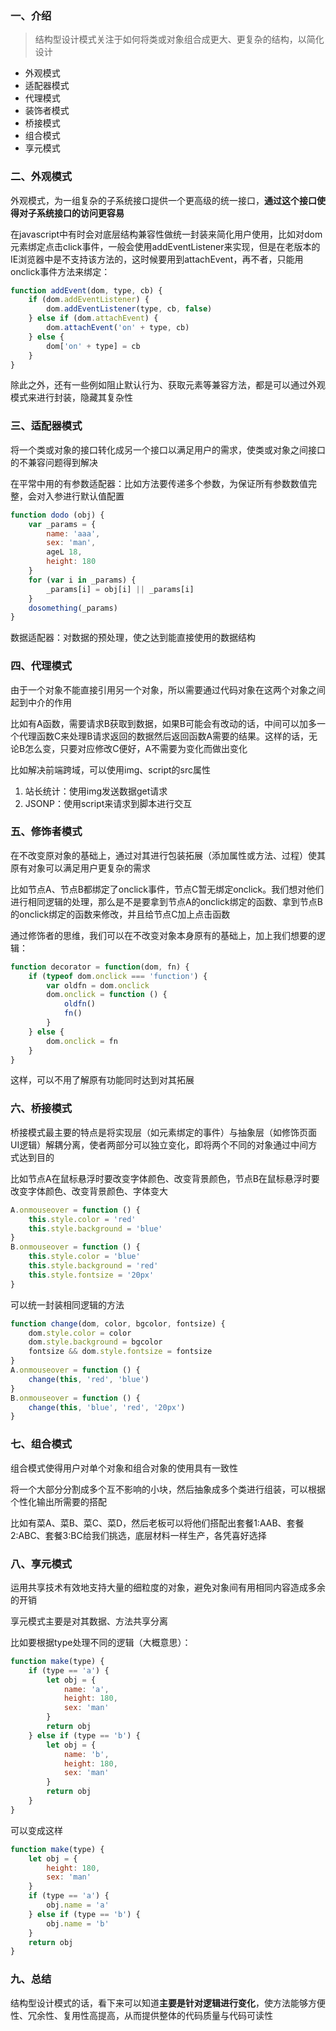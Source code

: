 ### 一、介绍
> 结构型设计模式关注于如何将类或对象组合成更大、更复杂的结构，以简化设计

- 外观模式
- 适配器模式
- 代理模式
- 装饰者模式
- 桥接模式
- 组合模式
- 享元模式

### 二、外观模式
外观模式，为一组复杂的子系统接口提供一个更高级的统一接口，**通过这个接口使得对子系统接口的访问更容易**

在javascript中有时会对底层结构兼容性做统一封装来简化用户使用，比如对dom元素绑定点击click事件，一般会使用addEventListener来实现，但是在老版本的IE浏览器中是不支持该方法的，这时候要用到attachEvent，再不者，只能用onclick事件方法来绑定：

```javascript
function addEvent(dom, type, cb) {
    if (dom.addEventListener) {
        dom.addEventListener(type, cb, false)
    } else if (dom.attachEvent) {
        dom.attachEvent('on' + type, cb)
    } else {
        dom['on' + type] = cb
    }
}
```
除此之外，还有一些例如阻止默认行为、获取元素等兼容方法，都是可以通过外观模式来进行封装，隐藏其复杂性

### 三、适配器模式
将一个类或对象的接口转化成另一个接口以满足用户的需求，使类或对象之间接口的不兼容问题得到解决

在平常中用的有参数适配器：比如方法要传递多个参数，为保证所有参数数值完整，会对入参进行默认值配置
```javascript
function dodo (obj) {
    var _params = {
        name: 'aaa',
        sex: 'man',
        ageL 18,
        height: 180
    }
    for (var i in _params) {
        _params[i] = obj[i] || _params[i]
    }
    dosomething(_params)
}
```

数据适配器：对数据的预处理，使之达到能直接使用的数据结构


### 四、代理模式
由于一个对象不能直接引用另一个对象，所以需要通过代码对象在这两个对象之间起到中介的作用

比如有A函数，需要请求B获取到数据，如果B可能会有改动的话，中间可以加多一个代理函数C来处理B请求返回的数据然后返回函数A需要的结果。这样的话，无论B怎么变，只要对应修改C便好，A不需要为变化而做出变化

比如解决前端跨域，可以使用img、script的src属性

1. 站长统计：使用img发送数据get请求
2. JSONP：使用script来请求到脚本进行交互

### 五、修饰者模式
在不改变原对象的基础上，通过对其进行包装拓展（添加属性或方法、过程）使其原有对象可以满足用户更复杂的需求

比如节点A、节点B都绑定了onclick事件，节点C暂无绑定onclick。我们想对他们进行相同逻辑的处理，那么是不是要拿到节点A的onclick绑定的函数、拿到节点B的onclick绑定的函数来修改，并且给节点C加上点击函数

通过修饰者的思维，我们可以在不改变对象本身原有的基础上，加上我们想要的逻辑：

```javascript
function decorator = function(dom, fn) {
    if (typeof dom.onclick === 'function') {
        var oldfn = dom.onclick
        dom.onclick = function () {
            oldfn()
            fn()
        }
    } else {
        dom.onclick = fn
    }
}
```
这样，可以不用了解原有功能同时达到对其拓展

### 六、桥接模式
桥接模式最主要的特点是将实现层（如元素绑定的事件）与抽象层（如修饰页面UI逻辑）解耦分离，使者两部分可以独立变化，即将两个不同的对象通过中间方式达到目的

比如节点A在鼠标悬浮时要改变字体颜色、改变背景颜色，节点B在鼠标悬浮时要改变字体颜色、改变背景颜色、字体变大
```javascript
A.onmouseover = function () {
    this.style.color = 'red'
    this.style.background = 'blue'
}
B.onmouseover = function () {
    this.style.color = 'blue'
    this.style.background = 'red'
    this.style.fontsize = '20px'
}

```
可以统一封装相同逻辑的方法
```javascript
function change(dom, color, bgcolor, fontsize) {
    dom.style.color = color
    dom.style.background = bgcolor
    fontsize && dom.style.fontsize = fontsize
}
A.onmouseover = function () {
    change(this, 'red', 'blue')
}
B.onmouseover = function () {
    change(this, 'blue', 'red', '20px')
}
```

### 七、组合模式
组合模式使得用户对单个对象和组合对象的使用具有一致性

将一个大部分分割成多个互不影响的小块，然后抽象成多个类进行组装，可以根据个性化输出所需要的搭配

比如有菜A、菜B、菜C、菜D，然后老板可以将他们搭配出套餐1:AAB、套餐2:ABC、套餐3:BC给我们挑选，底层材料一样生产，各凭喜好选择

### 八、享元模式
运用共享技术有效地支持大量的细粒度的对象，避免对象间有用相同内容造成多余的开销

享元模式主要是对其数据、方法共享分离

比如要根据type处理不同的逻辑（大概意思）：
```javascript
function make(type) {
    if (type == 'a') {
        let obj = {
            name: 'a',
            height: 180,
            sex: 'man'
        }
        return obj
    } else if (type == 'b') {
        let obj = {
            name: 'b',
            height: 180,
            sex: 'man'
        }
        return obj
    }
}
```
可以变成这样
```javascript
function make(type) {
    let obj = {
        height: 180,
        sex: 'man'
    }
    if (type == 'a') {
        obj.name = 'a'
    } else if (type == 'b') {
        obj.name = 'b'
    }
    return obj
}
```

### 九、总结
结构型设计模式的话，看下来可以知道**主要是针对逻辑进行变化**，使方法能够方便性、冗余性、复用性高提高，从而提供整体的代码质量与代码可读性
